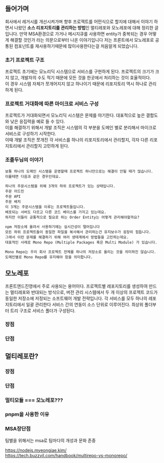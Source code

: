 ## 들어가며
회사에서 레거시를 개선시켜가며 향후 프로젝트를 어떤식으로 할지에 대해서 이야기 하면서 나왔던  **소스 리포지토리를 관리하는 방법**인 멀티레포와 모노레포에 대해 정리한 글입니다.
만약 MSA환경으로 가거나 메시지큐를 사용하면 entity가 중복되는 경우 어떻게 해결할 것인가 라는 의문으로부터 나온 이야기입니다
저는 프론트에서 모노레포로 공통된 컴포넌트를 재사용하기때문에 많이사용한다는걸 처음알게 되었습니다. 

### 초기 프로젝트 구조
프로젝트 초기에는 모노리딕 시스템으로 서비스를 구현하게 된다. 프로젝트의 크기가 크지 않고, 개발자의 수도 적기 때문에 모든 것을 한곳에서 처리하는 것이 효율적이다. <br>
이 경우 시스템 자체가 쪼개어지지 않고 하나이기 때문에 리포지토리 역시 하나로 관리하게 된다.

### 프로젝트 거대화에 따른 마이크로 서비스 구성
프로젝트가 거대화되면서 모노리딕 시스템은 문제를 야기한다. 대표적으로 높은 결합도와 낮은 응집력을 예로 들 수 있다.  <br>
이를 해결하기 위해서 개발 조직은 시스템의 각 부분을 도메인 별로 분리해서 마이크로 서비스로 구성하기 시작한다.  <br>
이때 개발 조직은 쪼개진 각 서비스를 하나의 리포지토리에서 관리할지, 각자 다른 리포지토리에서 관리할지 고민하게 된다.






### 조졸두님의 이야기
```
보통 하나의 도메인 시스템을 운영할때 프로젝트 하나만으로는 해결이 안될 때가 많습니다.
이를테면 다음과 같은 경우인데요.

하나의 주문시스템을 위해 3개의 하위 프로젝트가 있는 상태입니다.
주문 어드민
주문 API
주문 배치
이 3개는 주문시스템을 이루는 프로젝트들입니다.
배포되는 서버도 다르고 다른 코드 베이스를 가지고 있는데요.
하지만 이들이 공통적으로 필요로 하는 Order Entity는 어떻게 관리해야할까요?

npm 저장소에 올려서 사용하기에는 실시간성이 떨어집니다
모든 하위 프로젝트들이 동일한 파일을 복사해서 관리하는건 유지보수가 굉장히 힘듭니다.
그래서 이런 문제를 해결하기 위해 여러 생태계에서 방법들을 고민하는데요.
대표적인 사례로 Mono Repo (Multiple Packages 혹은 Multi Module) 가 있습니다.

Mono Repo는 우리 회사 프로젝트 전체를 하나의 저장소로 올리는 것을 의미하진 않습니다.
도메인별로 Mono Repo를 유지해야 함을 의미합니다.
```


## 모노레포
프론트엔드진영에서 주로 사용되는 용어이다. 프로젝트별 레포지토리를 생성하여 만드는 멀티레포와 반대되는 방식으로, 버전 관리 시스템에서 두 개 이상의 프로젝트
코드가 동일한 저장소에 저정되는 소프트웨어 개발 전략입니다.
각 서비스를 모두 하나의 레포지토리에서 일괄 관리한다
서비스 간의 연동이 소스 단위로 이루어진다.
최상위 폴더부터 트리 구조로 서비스 폴더가 구성된다.



### 장점


### 단점


## 멀티레포란?



### 장점


### 단점


### 멀티모듈 === 모노레포???



### pnpm을 사용한 이유

### MSA장단점
팀별을 위해서는 msa로 팀마다의 개성과 문화 존중


https://nodejs.myeongjae.kim/
https://tech.buzzvil.com/handbook/multirepo-vs-monorepo/
